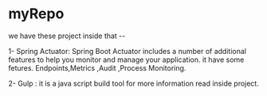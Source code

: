 # myRepo
we have these project inside that --


1- Spring Actuator: Spring Boot Actuator includes a number of additional features to help you monitor and manage your application.
it have some fetures.
Endpoints,Metrics ,Audit ,Process Monitoring.

2- Gulp : it is a java script build tool for more information read inside project.



